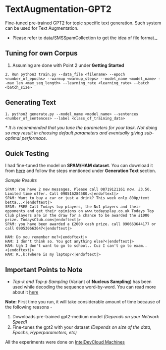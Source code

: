 # TextAugmentation-GPT2
Fine-tuned pre-trained GPT2 for topic specific text generation. Such system can be used for Text Augmentation.
* Please refer to data/SMSSpamCollection to get the idea of file format._

## Tuning for own Corpus
1. Assuming are done with Point 2 under __Getting Started__
```
2. Run python3 train.py --data_file <filename> --epoch <number_of_epochs> --warmup <warmup_steps> --model_name <model_name> --max_len <max_seq_length> --learning_rate <learning_rate> --batch <batch_size>
```
## Generating Text
```
1. python3 generate.py --model_name <model_name> --sentences <number_of_sentences> --label <class_of_training_data>
```

_* It is recommended that you tune the parameters for your task. Not doing so may result in choosing default parameters and eventually giving sub-optimal performace._

## Quick Testing
I had fine-tuned the model on __SPAM/HAM dataset__. You can download it from [here](https://drive.google.com/open?id=1lDMFdcSsmWuzHIW8ceEgDnuJHzxX8Hiw) and follow the steps mentioned under __Generation Text__ section.

_Sample Results_
```
SPAM: You have 2 new messages. Please call 08719121161 now. £3.50. Limited time offer. Call 090516284580.<|endoftext|>
SPAM: Want to buy a car or just a drink? This week only 800p/text betta...<|endoftext|>
SPAM: FREE Call Todays top players, the No1 players and their opponents and get their opinions on www.todaysplay.co.uk Todays Top Club players are in the draw for a chance to be awarded the £1000 prize. TodaysClub.com<|endoftext|>
SPAM: you have been awarded a £2000 cash prize. call 090663644177 or call 090530663647<|endoftext|>

HAM: Do you remember me?<|endoftext|>
HAM: I don't think so. You got anything else?<|endoftext|>
HAM: Ugh I don't want to go to school.. Cuz I can't go to exam..<|endoftext|>
HAM: K.,k:)where is my laptop?<|endoftext|>
```

## Important Points to Note
* _Top-k and Top-p Sampling_ (Variant of __Nucleus Sampling__) has been used while decoding the sequence word-by-word. You can read more about it [here](https://arxiv.org/pdf/1904.09751.pdf)


__Note:__ First time you run, it will take considerable amount of time because of the following reasons - 
1. Downloads pre-trained gpt2-medium model  _(Depends on your Network Speed)_
2. Fine-tunes the gpt2 with your dataset _(Depends on size of the data, Epochs, Hyperparameters, etc)_

All the experiments were done on [IntelDevCloud Machines](https://software.intel.com/en-us/devcloud)
